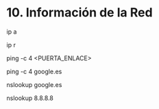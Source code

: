 # 10. Información de la Red

ip a

ip r

ping -c 4 <PUERTA_ENLACE>    

ping -c 4 google.es

nslookup google.es

nslookup 8.8.8.8

